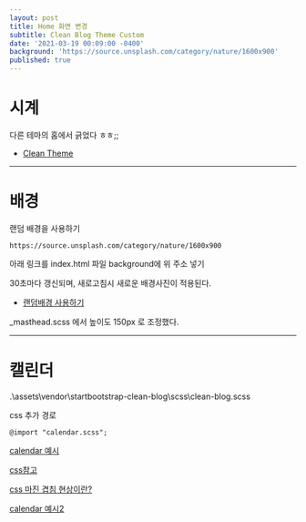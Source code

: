 ```yaml
---
layout: post
title: Home 화면 변경
subtitle: Clean Blog Theme Custom
date: '2021-03-19 00:09:00 -0400'
background: 'https://source.unsplash.com/category/nature/1600x900'
published: true
---
```


# 시계

다른 테마의 홈에서 긁었다 ㅎㅎ;;

* [Clean Theme](https://github.com/knaman2609/clean)

--------------------------


# 배경

랜덤 배경을 사용하기

```
https://source.unsplash.com/category/nature/1600x900

```

아래 링크를 index.html 파일 background에 위 주소 넣기

30초마다 갱신되며, 새로고침시 새로운 배경사진이 적용된다.

* [랜덤배경 사용하기](https://opentutorials.org/course/2473/13868)

_masthead.scss 에서 높이도 150px 로 조정했다.


---------------------------

# 캘린더

.\assets\vendor\startbootstrap-clean-blog\scss\clean-blog.scss

css 추가 경로

```
@import "calendar.scss";

```

[calendar 예시](https://newtodesign.com/css-calendar/)

[css참고](https://codepen.io/alexoliverwd/pen/bHhBI)

[css 마진 겹침 현상이란?](https://velog.io/@raram2/CSS-%EB%A7%88%EC%A7%84-%EC%83%81%EC%87%84Margin-collapsing-%EC%9B%90%EB%A6%AC-%EC%99%84%EB%B2%BD-%EC%9D%B4%ED%95%B4)

[calendar 예시2](https://im-developer.tistory.com/115)
